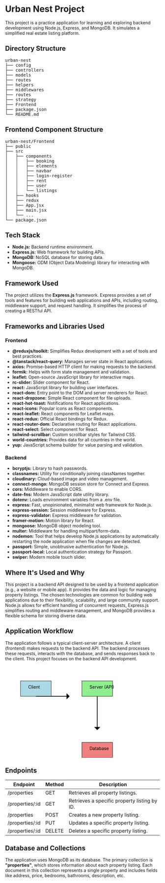 <h1>Urban Nest Project</h1>

<p>This project is a practice application for learning and exploring backend development using Node.js, Express, and MongoDB. It simulates a simplified real estate listing platform.</p>

<h2>Directory Structure</h2>

<pre>
urban-nest
├── config
├── controllers
├── models
├── routes
├── helpers
├── middlewares
├── routes
├── strategy
├── Frontend
├── package.json
└── README.md
</pre>

<h2>Frontend Component Structure</h2>

<pre>
urban-nest/Frontend
├── public
├── src
│   ├── components
│   │   ├── booking
│   │   ├── elements
│   │   ├── navbar
│   │   ├── login-register
│   │   ├── rent
│   │   ├── user
│   │   └── listings
│   ├── hooks
│   ├── redux
│   ├── App.jsx
│   ├── main.jsx
│   └── ...
└── package.json
</pre>

<h2>Tech Stack</h2>

<ul>
    <li><b>Node.js:</b>  Backend runtime environment.</li>
    <li><b>Express.js:</b> Web framework for building APIs.</li>
    <li><b>MongoDB:</b> NoSQL database for storing data.</li>
    <li><b>Mongoose:</b> ODM (Object Data Modeling) library for interacting with MongoDB.</li>
</ul>

<h2>Framework Used</h2>

<p>The project utilizes the <b>Express.js</b> framework. Express provides a set of tools and features for building web applications and APIs, including routing, middleware support, and request handling.  It simplifies the process of creating a RESTful API.</p>

<h2>Frameworks and Libraries Used</h2>

<h3>Frontend</h3>

<ul>
    <li><b>@reduxjs/toolkit:</b> Simplifies Redux development with a set of tools and best practices.</li>
    <li><b>@tanstack/react-query:</b> Manages server state in React applications.</li>
    <li><b>axios:</b> Promise-based HTTP client for making requests to the backend.</li>
    <li><b>formik:</b> Helps with form state management and validation.</li>
    <li><b>leaflet:</b> Open-source JavaScript library for interactive maps.</li>
    <li><b>rc-slider:</b> Slider component for React.</li>
    <li><b>react:</b> JavaScript library for building user interfaces.</li>
    <li><b>react-dom:</b> Entry point to the DOM and server renderers for React.</li>
    <li><b>react-dropzone:</b> Simple React component for file uploads.</li>
    <li><b>react-hot-toast:</b> Notifications for React applications.</li>
    <li><b>react-icons:</b> Popular icons as React components.</li>
    <li><b>react-leaflet:</b> React components for Leaflet maps.</li>
    <li><b>react-redux:</b> Official React bindings for Redux.</li>
    <li><b>react-router-dom:</b> Declarative routing for React applications.</li>
    <li><b>react-select:</b> Select component for React.</li>
    <li><b>tailwind-scrollbar:</b> Custom scrollbar styles for Tailwind CSS.</li>
    <li><b>world-countries:</b> Provides data for all countries in the world.</li>
    <li><b>yup:</b> JavaScript schema builder for value parsing and validation.</li>
</ul>

<h3>Backend</h3>

<ul>
    <li><b>bcryptjs:</b> Library to hash passwords.</li>
    <li><b>classnames:</b> Utility for conditionally joining classNames together.</li>
    <li><b>cloudinary:</b> Cloud-based image and video management.</li>
    <li><b>connect-mongo:</b> MongoDB session store for Connect and Express.</li>
    <li><b>cors:</b> Middleware to enable CORS.</li>
    <li><b>date-fns:</b> Modern JavaScript date utility library.</li>
    <li><b>dotenv:</b> Loads environment variables from a .env file.</li>
    <li><b>express:</b> Fast, unopinionated, minimalist web framework for Node.js.</li>
    <li><b>express-session:</b> Session middleware for Express.</li>
    <li><b>express-validator:</b> Express middleware for validation.</li>
    <li><b>framer-motion:</b> Motion library for React.</li>
    <li><b>mongoose:</b> MongoDB object modeling tool.</li>
    <li><b>multer:</b> Middleware for handling multipart/form-data.</li>
    <li><b>nodemon:</b> Tool that helps develop Node.js applications by automatically restarting the node application when file changes are detected.</li>
    <li><b>passport:</b> Simple, unobtrusive authentication for Node.js.</li>
    <li><b>passport-local:</b> Local authentication strategy for Passport.</li>
    <li><b>swiper:</b> Modern mobile touch slider.</li>
</ul>

<h2>Where It's Used and Why</h2>

<p>This project is a backend API designed to be used by a frontend application (e.g., a website or mobile app).  It provides the data and logic for managing property listings. The chosen technologies are common for building web applications due to their flexibility, scalability, and large community support. Node.js allows for efficient handling of concurrent requests, Express.js simplifies routing and middleware management, and MongoDB provides a flexible schema for storing diverse data.</p>

<h2>Application Workflow</h2>

<p>The application follows a typical client-server architecture.  A client (frontend) makes requests to the backend API. The backend processes these requests, interacts with the database, and sends responses back to the client.  This project focuses on the backend API development.</p>

<div class="chart">
    <svg width="400" height="300">
        <rect x="50" y="50" width="100" height="50" fill="lightblue" stroke="black" />
        <text x="75" y="75" fill="black">Client</text>
        <path d="M100 100 L200 100" stroke="black" stroke-width="2"/>
        <polygon points="200,90 210,100 200,110" fill="black"/>
        <rect x="250" y="50" width="100" height="50" fill="lightgreen" stroke="black" />
        <text x="275" y="75" fill="black">Server (API)</text>
        <path d="M300 100 L300 200" stroke="black" stroke-width="2"/>
        <polygon points="290,200 300,210 310,200" fill="black"/>
        <rect x="250" y="250" width="100" height="50" fill="lightcoral" stroke="black" />
        <text x="275" y="275" fill="black">Database</text>
    </svg>
</div>

<h2>Endpoints</h2>

<table>
    <thead>
        <tr>
            <th>Endpoint</th>
            <th>Method</th>
            <th>Description</th>
        </tr>
    </thead>
    <tbody>
        <tr>
            <td>/properties</td>
            <td>GET</td>
            <td>Retrieves all property listings.</td>
        </tr>
        <tr>
            <td>/properties/:id</td>
            <td>GET</td>
            <td>Retrieves a specific property listing by ID.</td>
        </tr>
        <tr>
            <td>/properties</td>
            <td>POST</td>
            <td>Creates a new property listing.</td>
        </tr>
        <tr>
            <td>/properties/:id</td>
            <td>PUT</td>
            <td>Updates a specific property listing.</td>
        </tr>
        <tr>
            <td>/properties/:id</td>
            <td>DELETE</td>
            <td>Deletes a specific property listing.</td>
        </tr>
    </tbody>
</table>

<h2>Database and Collections</h2>

<p>The application uses MongoDB as its database.  The primary collection is <b>"properties"</b>, which stores information about each property listing.  Each document in this collection represents a single property and includes fields like address, price, bedrooms, bathrooms, description, etc.</p>
